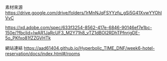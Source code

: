 
素材來源
https://drive.google.com/drive/folders/1rMnNJqFSYYzfu_gSi5G41XvwYYOhIVvC

https://xd.adobe.com/spec/633f3254-8562-417e-6846-90146ef7e1bc-150e/?fbclid=IwAR1JaRcUF3_M2Y71h8_vTZ1dBOI2RDhTPfnrjgDE-5o_PKfxo81fZZGVHTk

網站連結
https://aad61404.github.io/Hyperbolic_TIME_DNF/week6-hotel-reservation/docs/index.html#/rooms